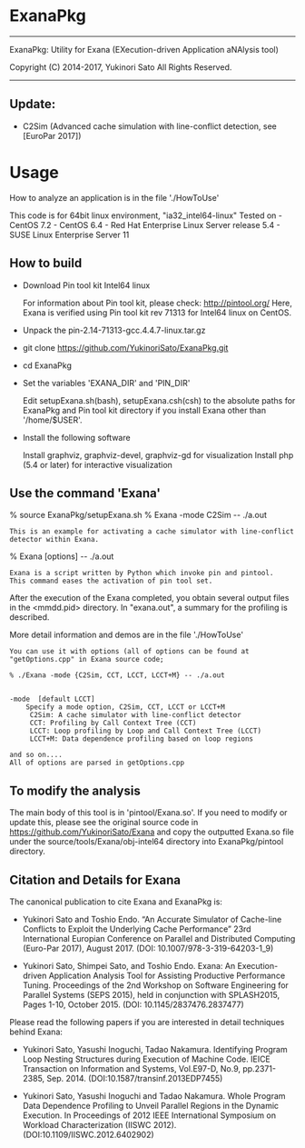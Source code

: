 # ExanaPkg

------------------------------------------------------------------------

ExanaPkg: Utility for Exana (EXecution-driven Application aNAlysis tool)

Copyright (C)   2014-2017,   Yukinori Sato
All Rights Reserved. 

------------------------------------------------------------------------

## Update:

* C2Sim (Advanced cache simulation with line-conflict detection, see [EuroPar 2017])


# Usage
How to analyze an application is in the file './HowToUse'


This code is for 64bit linux environment, 
    "ia32_intel64-linux"
     Tested on 
     - CentOS 7.2
     - CentOS 6.4
     - Red Hat Enterprise Linux Server release 5.4
     - SUSE Linux Enterprise Server 11

## How to build
* Download Pin tool kit Intel64 linux

    For information about Pin tool kit, please check:
    	http://pintool.org/ 
    Here, Exana is verified using Pin tool kit rev 71313 for Intel64 linux on CentOS.

* Unpack the pin-2.14-71313-gcc.4.4.7-linux.tar.gz
* git clone https://github.com/YukinoriSato/ExanaPkg.git
* cd ExanaPkg
* Set the variables 'EXANA_DIR' and 'PIN_DIR' 

    Edit setupExana.sh(bash), setupExana.csh(csh) to the absolute paths for ExanaPkg and Pin tool kit directory if you install Exana other than '/home/$USER'.

* Install the following software

    Install graphviz, graphviz-devel, graphviz-gd for visualization
    Install php (5.4 or later) for interactive visualization


## Use the command 'Exana'

% source ExanaPkg/setupExana.sh
% Exana -mode C2Sim -- ./a.out

    This is an example for activating a cache simulator with line-conflict detector within Exana.

% Exana [options] -- ./a.out
 
    Exana is a script written by Python which invoke pin and pintool.
    This command eases the activation of pin tool set.

After the execution of the Exana completed, you obtain several output files in the <mmdd.pid> directory.  In "exana.out", a summary for the profiling is described.

More detail information and demos are in the file './HowToUse'

    You can use it with options (all of options can be found at "getOptions.cpp" in Exana source code;

    % ./Exana -mode {C2Sim, CCT, LCCT, LCCT+M} -- ./a.out


    -mode  [default LCCT]
        Specify a mode option, C2Sim, CCT, LCCT or LCCT+M
         C2Sim: A cache simulator with line-conflict detector
         CCT: Profiling by Call Context Tree (CCT)
         LCCT: Loop profiling by Loop and Call Context Tree (LCCT)
         LCCT+M: Data dependence profiling based on loop regions

    and so on....
    All of options are parsed in getOptions.cpp

## To modify the analysis

The main body of this tool is in 'pintool/Exana.so'.  If you need to
modify or update this, please see the original source code in
https://github.com/YukinoriSato/Exana and copy the outputted Exana.so
file under the source/tools/Exana/obj-intel64 directory into
ExanaPkg/pintool directory.


## Citation and Details for Exana

The canonical publication to cite Exana and ExanaPkg is:

* Yukinori Sato and Toshio Endo. “An Accurate Simulator of Cache-line Conflicts to Exploit the Underlying Cache Performance” 23rd International Europian Conference on Parallel and Distributed Computing (Euro-Par 2017), August 2017. (DOI: 10.1007/978-3-319-64203-1_9)

* Yukinori Sato, Shimpei Sato, and Toshio Endo. Exana: An Execution-driven Application Analysis Tool for Assisting Productive Performance Tuning. Proceedings of the 2nd Workshop on Software Engineering for Parallel Systems (SEPS 2015), held in conjunction with SPLASH2015, Pages 1-10, October 2015. (DOI: 10.1145/2837476.2837477)


Please read the following papers if you are interested in detail techniques behind Exana:


* Yukinori Sato, Yasushi Inoguchi, Tadao Nakamura. Identifying Program Loop Nesting Structures during Execution of Machine Code. IEICE Transaction on Information and Systems, Vol.E97-D, No.9, pp.2371-2385, Sep. 2014. (DOI:10.1587/transinf.2013EDP7455)

* Yukinori Sato, Yasushi Inoguchi and Tadao Nakamura. Whole Program Data Dependence Profiling to Unveil Parallel Regions in the Dynamic Execution. In Proceedings of 2012 IEEE International Symposium on Workload Characterization (IISWC 2012). (DOI:10.1109/IISWC.2012.6402902) 

